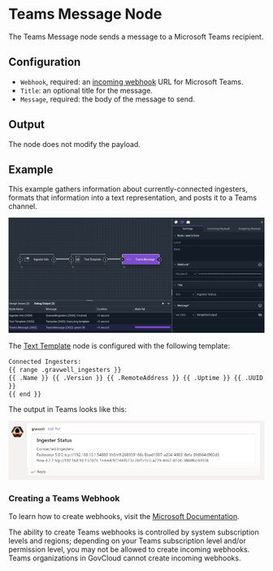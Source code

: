 # Teams Message Node

The Teams Message node sends a message to a Microsoft Teams recipient.

## Configuration

* `Webhook`, required: an [incoming webhook](https://docs.microsoft.com/en-us/microsoftteams/platform/webhooks-and-connectors/what-are-webhooks-and-connectors) URL for Microsoft Teams.
* `Title`: an optional title for the message.
* `Message`, required: the body of the message to send.

## Output

The node does not modify the payload.

## Example

This example gathers information about currently-connected ingesters, formats that information into a text representation, and posts it to a Teams channel.

![](teams-example.png)

The [Text Template](template) node is configured with the following template:

```
Connected Ingesters:
{{ range .gravwell_ingesters }}
{{ .Name }} {{ .Version }} {{ .RemoteAddress }} {{ .Uptime }} {{ .UUID }}
{{ end }}
```

The output in Teams looks like this:

![](teams-output.png)


### Creating a Teams Webhook

To learn how to create webhooks, visit the [Microsoft Documentation](https://learn.microsoft.com/en-us/microsoftteams/platform/webhooks-and-connectors/how-to/add-incoming-webhook?tabs=dotnet).

The ability to create Teams webhooks is controlled by system subscription levels and regions; depending on your Teams subscription level and/or permission level, you may not be allowed to create incoming webhooks.  Teams organizations in GovCloud cannot create incoming webhooks.
